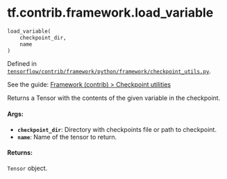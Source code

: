 <div itemscope itemtype="http://developers.google.com/ReferenceObject">
<meta itemprop="name" content="tf.contrib.framework.load_variable" />
</div>

# tf.contrib.framework.load_variable

``` python
load_variable(
    checkpoint_dir,
    name
)
```



Defined in [`tensorflow/contrib/framework/python/framework/checkpoint_utils.py`](https://www.tensorflow.org/code/tensorflow/contrib/framework/python/framework/checkpoint_utils.py).

See the guide: [Framework (contrib) > Checkpoint utilities](../../../../../api_guides/python/contrib.framework.md#Checkpoint_utilities)

Returns a Tensor with the contents of the given variable in the checkpoint.

#### Args:

* <b>`checkpoint_dir`</b>: Directory with checkpoints file or path to checkpoint.
* <b>`name`</b>: Name of the tensor to return.


#### Returns:

`Tensor` object.